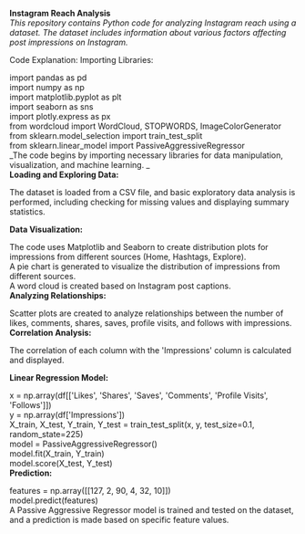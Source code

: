 **Instagram Reach Analysis**<br>
_This repository contains Python code for analyzing Instagram reach using a dataset. The dataset includes information about various factors affecting post impressions on Instagram._

Code Explanation:
Importing Libraries:

import pandas as pd<br>
import numpy as np<br>
import matplotlib.pyplot as plt<br>
import seaborn as sns<br>
import plotly.express as px<br>
from wordcloud import WordCloud, STOPWORDS, ImageColorGenerator<br>
from sklearn.model_selection import train_test_split<br>
from sklearn.linear_model import PassiveAggressiveRegressor<br>
_The code begins by importing necessary libraries for data manipulation, visualization, and machine learning.
_<br>
**Loading and Exploring Data:**<br>

The dataset is loaded from a CSV file, and basic exploratory data analysis is performed, including checking for missing values and displaying summary statistics.<br>

**Data Visualization:**<br>

The code uses Matplotlib and Seaborn to create distribution plots for impressions from different sources (Home, Hashtags, Explore).<br>
A pie chart is generated to visualize the distribution of impressions from different sources.<br>
A word cloud is created based on Instagram post captions.<br>
**Analyzing Relationships:**<br>

Scatter plots are created to analyze relationships between the number of likes, comments, shares, saves, profile visits, and follows with impressions.<br>
**Correlation Analysis:**<br>


The correlation of each column with the 'Impressions' column is calculated and displayed.<br>


**Linear Regression Model:**<br>


x = np.array(df[['Likes', 'Shares', 'Saves', 'Comments', 'Profile Visits', 'Follows']])<br>
y = np.array(df['Impressions'])<br>
X_train, X_test, Y_train, Y_test = train_test_split(x, y, test_size=0.1, random_state=225)<br>
model = PassiveAggressiveRegressor()<br>
model.fit(X_train, Y_train)<br>
model.score(X_test, Y_test)<br>
**Prediction:**<br>


features = np.array([[127, 2, 90, 4, 32, 10]])<br>
model.predict(features)<br>
A Passive Aggressive Regressor model is trained and tested on the dataset, and a prediction is made based on specific feature values.<br>
